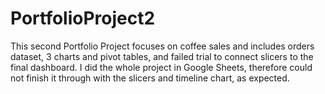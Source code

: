 # PortfolioProject2
This second Portfolio Project focuses on coffee sales and includes orders dataset, 3 charts and pivot tables, and failed trial to connect slicers to the final dashboard. I did the whole project in Google Sheets, therefore could not finish it through with the slicers and timeline chart, as expected. 
